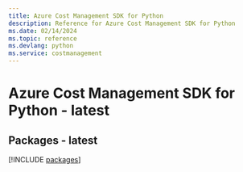 ```yaml
---
title: Azure Cost Management SDK for Python
description: Reference for Azure Cost Management SDK for Python
ms.date: 02/14/2024
ms.topic: reference
ms.devlang: python
ms.service: costmanagement
---
```

# Azure Cost Management SDK for Python - latest
## Packages - latest
[!INCLUDE [packages](cost-management-index.md)]